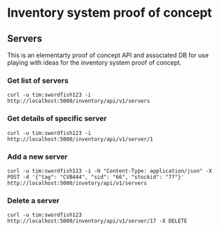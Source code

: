 # Inventory system proof of concept

## Servers

This is an elementarty proof of concept API and associated DB for use playing with ideas for the inventory
system proof of concept.

### Get list of servers

`curl -u tim:swordfish123 -i http://localhost:5000/inventory/api/v1/servers`

### Get details of specific server

`curl -u tim:swordfish123 -i http://localhost:5000/inventory/api/v1/server/1`

### Add a new server

`curl -u tim:swordfish123 -i -H "Content-Type: application/json" -X POST -d '{"tag": "CVB444", "sid": "66", "stockid": "77"}' http://localhost:5000/invetory/api/v1/servers`

### Delete a server

`curl -u tim:swordfish123 http://localhost:5000/inventory/api/v1/server/17 -X DELETE`
